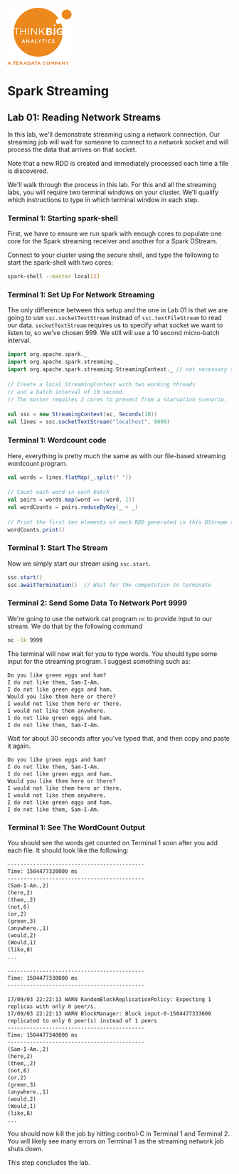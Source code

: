 ![](../../images/ThinkBig_logo_ORANGE-RGB_tiny.png)

# Spark Streaming
## Lab 01: Reading Network Streams
In this lab, we'll demonstrate streaming using a network connection. Our streaming job will wait for someone to connect to a network socket and will process the data that arrives on that socket.

Note that a new RDD is created and immediately processed each time a file is discovered.

We'll walk through the process in this lab. For this and all the streaming labs, you will require two terminal windows on your cluster. We'll qualify which instructions to type in which terminal window in each step.

### Terminal 1: Starting spark-shell

First, we have to ensure we run spark with enough cores to populate one core for the Spark streaming receiver and another for a Spark DStream. 

Connect to your cluster using the secure shell, and type the following to start the spark-shell with two cores:

```bash
spark-shell --master local[2]
```

### Terminal 1: Set Up For Network Streaming
The only difference between this setup and the one in Lab 01 is that we are going to use `ssc.socketTextStream` instead of `ssc.textFileStream` to read our data. `socketTextStream` requires us to specify what socket we want to listen to, so we've chosen 999. We still will use a 10 second micro-batch interval.

~~~scala
import org.apache.spark._
import org.apache.spark.streaming._
import org.apache.spark.streaming.StreamingContext._ // not necessary since Spark 1.3

// Create a local StreamingContext with two working threads
// and a batch interval of 10 second.
// The master requires 2 cores to prevent from a starvation scenario.

val ssc = new StreamingContext(sc, Seconds(10))
val lines = ssc.socketTextStream("localhost", 9999)
~~~

### Terminal 1: Wordcount code

Here, everything is pretty much the same as with our file-based streaming wordcount program.

~~~scala
val words = lines.flatMap(_.split(" "))

// Count each word in each batch
val pairs = words.map(word => (word, 1))
val wordCounts = pairs.reduceByKey(_ + _)

// Print the first ten elements of each RDD generated in this DStream to the console
wordCounts.print()
~~~

### Terminal 1: Start The Stream

Now we simply start our stream using `ssc.start`.

~~~scala
ssc.start()
ssc.awaitTermination()  // Wait for the computation to terminate
~~~

### Terminal 2: Send Some Data To Network Port 9999

We're going to use the network cat program `nc` to provide input to our stream. We do that by the following command

~~~ bash
nc -lk 9999
~~~

The terminal will now wait for you to type words. You should type some input for the streaming program. I suggest something such as:

```
Do you like green eggs and ham?
I do not like them, Sam-I-Am.
I do not like green eggs and ham.
Would you like them here or there?
I would not like them here or there.
I would not like them anywhere.
I do not like green eggs and ham.
I do not like them, Sam-I-Am.
```

Wait for about 30 seconds after you've typed that, and then copy and paste it again.

```
Do you like green eggs and ham?
I do not like them, Sam-I-Am.
I do not like green eggs and ham.
Would you like them here or there?
I would not like them here or there.
I would not like them anywhere.
I do not like green eggs and ham.
I do not like them, Sam-I-Am.
```

### Terminal 1: See The WordCount Output
You should see the words get counted on Terminal 1 soon after you add each file. It should look like the following:

~~~
-------------------------------------------
Time: 1504477320000 ms
-------------------------------------------
(Sam-I-Am.,2)
(here,2)
(them,,2)
(not,6)
(or,2)
(green,3)
(anywhere.,1)
(would,2)
(Would,1)
(like,8)
...

-------------------------------------------
Time: 1504477330000 ms
-------------------------------------------

17/09/03 22:22:13 WARN RandomBlockReplicationPolicy: Expecting 1 replicas with only 0 peer/s.
17/09/03 22:22:13 WARN BlockManager: Block input-0-1504477333600 replicated to only 0 peer(s) instead of 1 peers
-------------------------------------------
Time: 1504477340000 ms
-------------------------------------------
(Sam-I-Am.,2)
(here,2)
(them,,2)
(not,6)
(or,2)
(green,3)
(anywhere.,1)
(would,2)
(Would,1)
(like,8)
...

~~~

You should now kill the job by hitting control-C in Terminal 1 and Terminal 2. You will likely see many errors on Terminal 1 as the streaming network job shuts down.


This step concludes the lab.






